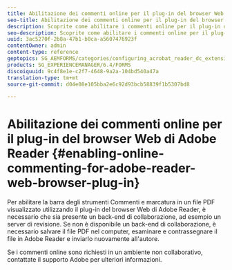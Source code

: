 ```yaml
---
title: Abilitazione dei commenti online per il plug-in del browser Web di Adobe Reader
seo-title: Abilitazione dei commenti online per il plug-in del browser Web di Adobe Reader
description: Scoprite come abilitare i commenti online per il plug-in del browser Web di Adobe Reader.
seo-description: Scoprite come abilitare i commenti online per il plug-in del browser Web di Adobe Reader.
uuid: 3ac5270f-2b8a-47b1-b0ca-a5607476923f
contentOwner: admin
content-type: reference
geptopics: SG_AEMFORMS/categories/configuring_acrobat_reader_dc_extensions
products: SG_EXPERIENCEMANAGER/6.4/FORMS
discoiquuid: 9c4f8e1e-c2f7-4648-9a2a-104bd540a47a
translation-type: tm+mt
source-git-commit: d04e08e105bba2e6c92d93bcb58839f1b5307bd8

---
```



# Abilitazione dei commenti online per il plug-in del browser Web di Adobe Reader {#enabling-online-commenting-for-adobe-reader-web-browser-plug-in}

Per abilitare la barra degli strumenti Commenti e marcatura in un file PDF visualizzato utilizzando il plug-in del browser Web di Adobe Reader, è necessario che sia presente un back-end di collaborazione, ad esempio un server di revisione. Se non è disponibile un back-end di collaborazione, è necessario salvare il file PDF nel computer, esaminare e contrassegnare il file in Adobe Reader e inviarlo nuovamente all&#39;autore.

Se i commenti online sono richiesti in un ambiente non collaborativo, contattate il supporto Adobe per ulteriori informazioni.
